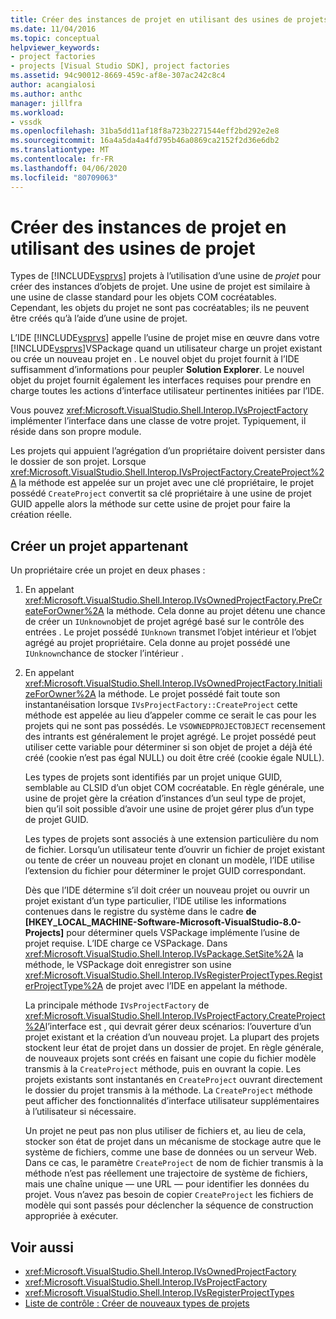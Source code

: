 ```yaml
---
title: Créer des instances de projet en utilisant des usines de projets . Microsoft Docs
ms.date: 11/04/2016
ms.topic: conceptual
helpviewer_keywords:
- project factories
- projects [Visual Studio SDK], project factories
ms.assetid: 94c90012-8669-459c-af8e-307ac242c8c4
author: acangialosi
ms.author: anthc
manager: jillfra
ms.workload:
- vssdk
ms.openlocfilehash: 31ba5dd11af18f8a723b2271544eff2bd292e2e8
ms.sourcegitcommit: 16a4a5da4a4fd795b46a0869ca2152f2d36e6db2
ms.translationtype: MT
ms.contentlocale: fr-FR
ms.lasthandoff: 04/06/2020
ms.locfileid: "80709063"
---
```

# <a name="create-project-instances-by-using-project-factories"></a>Créer des instances de projet en utilisant des usines de projet
Types de [!INCLUDE[vsprvs](../../code-quality/includes/vsprvs_md.md)] projets à l’utilisation d’une usine de *projet* pour créer des instances d’objets de projet. Une usine de projet est similaire à une usine de classe standard pour les objets COM cocréatables. Cependant, les objets du projet ne sont pas cocréatables; ils ne peuvent être créés qu’à l’aide d’une usine de projet.

 L’IDE [!INCLUDE[vsprvs](../../code-quality/includes/vsprvs_md.md)] appelle l’usine de projet mise en œuvre dans votre [!INCLUDE[vsprvs](../../code-quality/includes/vsprvs_md.md)]VSPackage quand un utilisateur charge un projet existant ou crée un nouveau projet en . Le nouvel objet du projet fournit à l’IDE suffisamment d’informations pour peupler **Solution Explorer**. Le nouvel objet du projet fournit également les interfaces requises pour prendre en charge toutes les actions d’interface utilisateur pertinentes initiées par l’IDE.

 Vous pouvez <xref:Microsoft.VisualStudio.Shell.Interop.IVsProjectFactory> implémenter l’interface dans une classe de votre projet. Typiquement, il réside dans son propre module.

 Les projets qui appuient l’agrégation d’un propriétaire doivent persister dans le dossier de son projet. Lorsque <xref:Microsoft.VisualStudio.Shell.Interop.IVsProjectFactory.CreateProject%2A> la méthode est appelée sur un projet avec une clé propriétaire, le projet possédé `CreateProject` convertit sa clé propriétaire à une usine de projet GUID appelle alors la méthode sur cette usine de projet pour faire la création réelle.

## <a name="create-an-owned-project"></a>Créer un projet appartenant
 Un propriétaire crée un projet en deux phases :

1. En appelant <xref:Microsoft.VisualStudio.Shell.Interop.IVsOwnedProjectFactory.PreCreateForOwner%2A> la méthode. Cela donne au projet détenu une chance de créer un `IUnknown`objet de projet agrégé basé sur le contrôle des entrées . Le projet possédé `IUnknown` transmet l’objet intérieur et l’objet agrégé au projet propriétaire. Cela donne au projet possédé une `IUnknown`chance de stocker l’intérieur .

2. En appelant <xref:Microsoft.VisualStudio.Shell.Interop.IVsOwnedProjectFactory.InitializeForOwner%2A> la méthode. Le projet possédé fait toute son instantanéisation lorsque `IVsProjectFactory::CreateProject` cette méthode est appelée au lieu d’appeler comme ce serait le cas pour les projets qui ne sont pas possédés. Le `VSOWNEDPROJECTOBJECT` recensement des intrants est généralement le projet agrégé. Le projet possédé peut utiliser cette variable pour déterminer si son objet de projet a déjà été créé (cookie n’est pas égal NULL) ou doit être créé (cookie égale NULL).

   Les types de projets sont identifiés par un projet unique GUID, semblable au CLSID d’un objet COM cocréatable. En règle générale, une usine de projet gère la création d’instances d’un seul type de projet, bien qu’il soit possible d’avoir une usine de projet gérer plus d’un type de projet GUID.

   Les types de projets sont associés à une extension particulière du nom de fichier. Lorsqu’un utilisateur tente d’ouvrir un fichier de projet existant ou tente de créer un nouveau projet en clonant un modèle, l’IDE utilise l’extension du fichier pour déterminer le projet GUID correspondant.

   Dès que l’IDE détermine s’il doit créer un nouveau projet ou ouvrir un projet existant d’un type particulier, l’IDE utilise les informations contenues dans le registre du système dans le cadre **de [HKEY_LOCAL_MACHINE-Software-Microsoft-VisualStudio-8.0- Projects]** pour déterminer quels VSPackage implémente l’usine de projet requise. L’IDE charge ce VSPackage. Dans <xref:Microsoft.VisualStudio.Shell.Interop.IVsPackage.SetSite%2A> la méthode, le VSPackage doit enregistrer son usine <xref:Microsoft.VisualStudio.Shell.Interop.IVsRegisterProjectTypes.RegisterProjectType%2A> de projet avec l’IDE en appelant la méthode.

   La principale méthode `IVsProjectFactory` de <xref:Microsoft.VisualStudio.Shell.Interop.IVsProjectFactory.CreateProject%2A>l’interface est , qui devrait gérer deux scénarios: l’ouverture d’un projet existant et la création d’un nouveau projet. La plupart des projets stockent leur état de projet dans un dossier de projet. En règle générale, de nouveaux projets sont créés en faisant une copie du fichier modèle transmis à la `CreateProject` méthode, puis en ouvrant la copie. Les projets existants sont instantanés en `CreateProject` ouvrant directement le dossier du projet transmis à la méthode. La `CreateProject` méthode peut afficher des fonctionnalités d’interface utilisateur supplémentaires à l’utilisateur si nécessaire.

   Un projet ne peut pas non plus utiliser de fichiers et, au lieu de cela, stocker son état de projet dans un mécanisme de stockage autre que le système de fichiers, comme une base de données ou un serveur Web. Dans ce cas, le paramètre `CreateProject` de nom de fichier transmis à la méthode n’est pas réellement une trajectoire de système de fichiers, mais une chaîne unique — une URL — pour identifier les données du projet. Vous n’avez pas besoin de copier `CreateProject` les fichiers de modèle qui sont passés pour déclencher la séquence de construction appropriée à exécuter.

## <a name="see-also"></a>Voir aussi
- <xref:Microsoft.VisualStudio.Shell.Interop.IVsOwnedProjectFactory>
- <xref:Microsoft.VisualStudio.Shell.Interop.IVsProjectFactory>
- <xref:Microsoft.VisualStudio.Shell.Interop.IVsRegisterProjectTypes>
- [Liste de contrôle : Créer de nouveaux types de projets](../../extensibility/internals/checklist-creating-new-project-types.md)
